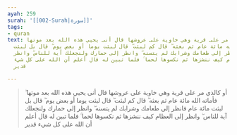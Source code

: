 ```yaml
---
ayah: 259
surah: '[[002-Surah|سورة]]'
tags:
- quran
text: أو كالذي مر على قرية وهي خاوية على عروشها قال أنى يحيي هذه الله بعد موتها ۖ
  فأماته الله مائة عام ثم بعثه ۖ قال كم لبثت ۖ قال لبثت يوما أو بعض يوم ۖ قال بل لبثت
  مائة عام فانظر إلى طعامك وشرابك لم يتسنه ۖ وانظر إلى حمارك ولنجعلك آية للناس ۖ وانظر
  إلى العظام كيف ننشزها ثم نكسوها لحما ۚ فلما تبين له قال أعلم أن الله على كل شيء
  قدير

---
```

> أو كالذي مر على قرية وهي خاوية على عروشها قال أنى يحيي هذه الله بعد موتها ۖ فأماته الله مائة عام ثم بعثه ۖ قال كم لبثت ۖ قال لبثت يوما أو بعض يوم ۖ قال بل لبثت مائة عام فانظر إلى طعامك وشرابك لم يتسنه ۖ وانظر إلى حمارك ولنجعلك آية للناس ۖ وانظر إلى العظام كيف ننشزها ثم نكسوها لحما ۚ فلما تبين له قال أعلم أن الله على كل شيء قدير
